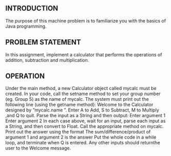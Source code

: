 ## INTRODUCTION
The purpose of this machine problem is to familiarize you with the basics of Java programming.


## PROBLEM STATEMENT
In this assignment, implement a calculator that performs the operations of addition, subtraction and multiplication.


## OPERATION
Under the main method, a new Calculator object called mycalc must be created. In your code, call the setname method to set your group number (eg. Group 5) as the name of mycalc. The system must print out the following line (using the getname method):
Welcome to the Calculator designed by ”mycalc.name ”.
Enter A to Add, S to Subtract, M to Multiply ,and Q to quit.
Parse the input as a String and then output:
Enter argument 1
Enter argument 2
In each case above, wait for an input, parse each input as a String, and then convert to Float. Call the appropriate method on mycalc. Print out the answer using the format
The sum/difference/product of argument 1 and argument 2 is the answer
Put the whole code in a while loop, and terminate when Q is entered. Any other inputs should returnthe user to the Welcome message.
